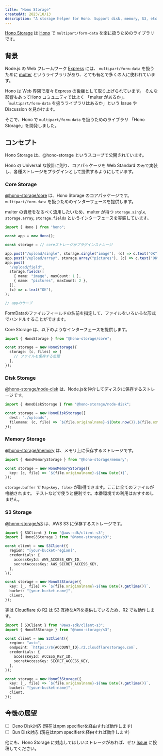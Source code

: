 ```yaml
---
title: "Hono Storage"
createdAt: 2023/10/13
description: "A storage helper for Hono. Support disk, memory, S3, etc."
---
```


[Hono Storage](https://github.com/sor4chi/hono-storage) は [Hono](https://hono.dev) で `multipart/form-data` を楽に扱うためのライブラリです。

## 背景

Node.js の Web フレームワーク [Express](https://expressjs.com/) には、 `multipart/form-data` を扱うために [multer](https://github.com/expressjs/multer) というライブラリがあり、とても有名で多くの人に使われています。

Hono は Web 界隈で度々 Express の後継として取り上げられています。
そんな影響もあってHono コミュニティではよく 「multer があるか」、「`multipart/form-data` を扱うライブラリはあるか」という Issue や Discussion を見かけます。

そこで、Hono で `multipart/form-data` を扱うためのライブラリ 「Hono Storage」を開発しました。

## コンセプト

Hono Storage は、@hono-storage というスコープで公開されています。

Hono の Universal な設計に則り、コアパッケージを Web Standard のみで実装し、各種ストレージをプラグインとして提供するようにしています。

### Core Storage

[@hono-storage/core](https://www.npmjs.com/package/@hono-storage/core) は、Hono Storage のコアパッケージです。`multipart/form-data` を扱うためのインターフェースを提供します。

multer の資産をなるべく流用したいため、multer が持つ `storage.single`, `storage.array`, `storage.fields` というインターフェースを実装しています。

```ts
import { Hono } from "hono";

const app = new Hono();

const storage = // coreストレージかプラグインストレージ

app.post("/upload/single", storage.single("image"), (c) => c.text("OK"));
app.post("/upload/array", storage.array("pictures"), (c) => c.text("OK"));
app.post(
  "/upload/field",
  storage.fields([
    { name: "image", maxCount: 1 },
    { name: "pictures", maxCount: 2 },
  ]),
  (c) => c.text("OK"),
);

// appのサーブ
```

FormDataのファイルフィールドの名前を指定して、ファイルをいろいろな形式でハンドルすることができます。

Core Storage は、以下のようなインターフェースを提供します。

```ts
import { HonoStorage } from "@hono-storage/core";

const storage = new HonoStorage({
  storage: (c, files) => {
    // ファイルを保存する処理
  },
});
```

### Disk Storage

[@hono-storage/node-disk](https://www.npmjs.com/package/@hono-storage/node-disk) は、Node.jsを仲介してディスクに保存するストレージです。

```ts
import { HonoDiskStorage } from "@hono-storage/node-disk";

const storage = new HonoDiskStorage({
  dest: "./uploads",
  filename: (c, file) => `${file.originalname}-${Date.now()}.${file.extension}`,
});
```

### Memory Storage

[@hono-storage/memory](https://www.npmjs.com/package/@hono-storage/memory) は、メモリ上に保存するストレージです。

```ts
import { HonoMemoryStorage } from "@hono-storage/memory";

const storage = new HonoMemoryStorage({
  key: (c, file) => `${file.originalname}-${new Date()}`,
});
```

`storage.buffer` で `Map<key, file>` が取得できます。ここに全てのファイルが格納されます。
テストなどで使うと便利です。本番環境での利用はおすすめしません。

### S3 Storage

[@hono-storage/s3](https://www.npmjs.com/package/@hono-storage/s3) は、AWS S3 に保存するストレージです。

```ts
import { S3Client } from "@aws-sdk/client-s3";
import { HonoS3Storage } from "@hono-storage/s3";

const client = new S3Client({
  region: "[your-bucket-region]",
  credentials: {
    accessKeyId: AWS_ACCESS_KEY_ID,
    secretAccessKey: AWS_SECRET_ACCESS_KEY,
  },
});

const storage = new HonoS3Storage({
  key: (_, file) => `${file.originalname}-${new Date().getTime()}`,
  bucket: "[your-bucket-name]",
  client,
});
```

実は Cloudflare の R2 は S3 互換なAPIを提供しているため、R2 でも動作します。

```ts
import { S3Client } from "@aws-sdk/client-s3";
import { HonoS3Storage } from "@hono-storage/s3";

const client = new S3Client({
  region: "auto",
  endpoint: `https://${ACCOUNT_ID}.r2.cloudflarestorage.com`,
  credentials: {
    accessKeyId: ACCESS_KEY_ID,
    secretAccessKey: SECRET_ACCESS_KEY,
  },
});

const storage = new HonoS3Storage({
  key: (_, file) => `${file.originalname}-${new Date().getTime()}`,
  bucket: "[your-bucket-name]",
  client,
});
```

## 今後の展望

- [ ] Deno Disk対応 (現在はnpm specifierを経由すれば動作します)
- [ ] Bun Disk対応 (現在はnpm specifierを経由すれば動作します)

他にも、Hono Storage に対応してほしいストレージがあれば、ぜひ [Issue](https://github.com/sor4chi/hono-storage/issues) に投稿してください。
